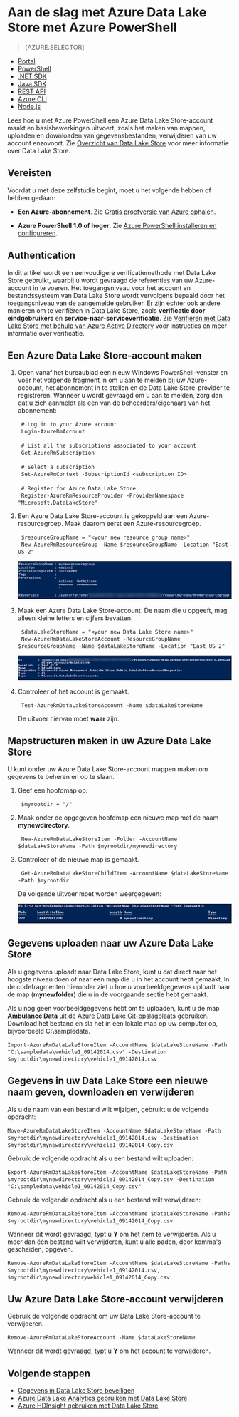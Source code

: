 <properties
   pageTitle="Aan de slag met Data Lake Store | Azure"
   description="Azure Powershell gebruiken om een Data Lake Store-account te maken en basisbewerkingen uit te voeren"
   services="data-lake-store"
   documentationCenter=""
   authors="nitinme"
   manager="jhubbard"
   editor="cgronlun"/>

<tags
   ms.service="data-lake-store"
   ms.devlang="na"
   ms.topic="hero-article"
   ms.tgt_pltfrm="na"
   ms.workload="big-data"
   ms.date="10/04/2016"
   ms.author="nitinme"/>


# Aan de slag met Azure Data Lake Store met Azure PowerShell

> [AZURE.SELECTOR]
- [Portal](data-lake-store-get-started-portal.md)
- [PowerShell](data-lake-store-get-started-powershell.md)
- [.NET SDK](data-lake-store-get-started-net-sdk.md)
- [Java SDK](data-lake-store-get-started-java-sdk.md)
- [REST API](data-lake-store-get-started-rest-api.md)
- [Azure CLI](data-lake-store-get-started-cli.md)
- [Node.js](data-lake-store-manage-use-nodejs.md)

Lees hoe u met Azure PowerShell een Azure Data Lake Store-account maakt en basisbewerkingen uitvoert, zoals het maken van mappen, uploaden en downloaden van gegevensbestanden, verwijderen van uw account enzovoort. Zie [Overzicht van Data Lake Store](data-lake-store-overview.md) voor meer informatie over Data Lake Store.

## Vereisten

Voordat u met deze zelfstudie begint, moet u het volgende hebben of hebben gedaan:

* **Een Azure-abonnement**. Zie [Gratis proefversie van Azure ophalen](https://azure.microsoft.com/pricing/free-trial/).

* **Azure PowerShell 1.0 of hoger**. Zie [Azure PowerShell installeren en configureren](../powershell-install-configure.md).

## Authentication

In dit artikel wordt een eenvoudigere verificatiemethode met Data Lake Store gebruikt, waarbij u wordt gevraagd de referenties van uw Azure-account in te voeren. Het toegangsniveau voor het account en bestandssysteem van Data Lake Store wordt vervolgens bepaald door het toegangsniveau van de aangemelde gebruiker. Er zijn echter ook andere manieren om te verifiëren in Data Lake Store, zoals **verificatie door eindgebruikers** en **service-naar-serviceverificatie**. Zie [Verifiëren met Data Lake Store met behulp van Azure Active Directory](data-lake-store-authenticate-using-active-directory.md) voor instructies en meer informatie over verificatie.

## Een Azure Data Lake Store-account maken

1. Open vanaf het bureaublad een nieuw Windows PowerShell-venster en voer het volgende fragment in om u aan te melden bij uw Azure-account, het abonnement in te stellen en de Data Lake Store-provider te registreren. Wanneer u wordt gevraagd om u aan te melden, zorg dan dat u zich aanmeldt als een van de beheerders/eigenaars van het abonnement:

        # Log in to your Azure account
        Login-AzureRmAccount

        # List all the subscriptions associated to your account
        Get-AzureRmSubscription

        # Select a subscription
        Set-AzureRmContext -SubscriptionId <subscription ID>

        # Register for Azure Data Lake Store
        Register-AzureRmResourceProvider -ProviderNamespace "Microsoft.DataLakeStore"


2. Een Azure Data Lake Store-account is gekoppeld aan een Azure-resourcegroep. Maak daarom eerst een Azure-resourcegroep.

        $resourceGroupName = "<your new resource group name>"
        New-AzureRmResourceGroup -Name $resourceGroupName -Location "East US 2"

    ![Een Azure-resourcegroep maken](./media/data-lake-store-get-started-powershell/ADL.PS.CreateResourceGroup.png "Create an Azure Resource Group")

2. Maak een Azure Data Lake Store-account. De naam die u opgeeft, mag alleen kleine letters en cijfers bevatten.

        $dataLakeStoreName = "<your new Data Lake Store name>"
        New-AzureRmDataLakeStoreAccount -ResourceGroupName $resourceGroupName -Name $dataLakeStoreName -Location "East US 2"

    ![Een Azure Data Lake Store-account maken](./media/data-lake-store-get-started-powershell/ADL.PS.CreateADLAcc.png "Create an Azure Data Lake Store account")

3. Controleer of het account is gemaakt.

        Test-AzureRmDataLakeStoreAccount -Name $dataLakeStoreName

    De uitvoer hiervan moet **waar** zijn.

## Mapstructuren maken in uw Azure Data Lake Store

U kunt onder uw Azure Data Lake Store-account mappen maken om gegevens te beheren en op te slaan.

1. Geef een hoofdmap op.

        $myrootdir = "/"

2. Maak onder de opgegeven hoofdmap een nieuwe map met de naam **mynewdirectory**.

        New-AzureRmDataLakeStoreItem -Folder -AccountName $dataLakeStoreName -Path $myrootdir/mynewdirectory

3. Controleer of de nieuwe map is gemaakt.

        Get-AzureRmDataLakeStoreChildItem -AccountName $dataLakeStoreName -Path $myrootdir

    De volgende uitvoer moet worden weergegeven:

    ![Map verifiëren](./media/data-lake-store-get-started-powershell/ADL.PS.Verify.Dir.Creation.png "Verify Directory")


## Gegevens uploaden naar uw Azure Data Lake Store

Als u gegevens uploadt naar Data Lake Store, kunt u dat direct naar het hoogste niveau doen of naar een map die u in het account hebt gemaakt. In de codefragmenten hieronder ziet u hoe u voorbeeldgegevens uploadt naar de map (**mynewfolder**) die u in de voorgaande sectie hebt gemaakt.

Als u nog geen voorbeeldgegevens hebt om te uploaden, kunt u de map **Ambulance Data** uit de [Azure Data Lake Git-opslagplaats](https://github.com/MicrosoftBigData/usql/tree/master/Examples/Samples/Data/AmbulanceData) gebruiken. Download het bestand en sla het in een lokale map op uw computer op, bijvoorbeeld C:\sampledata\.

    Import-AzureRmDataLakeStoreItem -AccountName $dataLakeStoreName -Path "C:\sampledata\vehicle1_09142014.csv" -Destination $myrootdir\mynewdirectory\vehicle1_09142014.csv


## Gegevens in uw Data Lake Store een nieuwe naam geven, downloaden en verwijderen

Als u de naam van een bestand wilt wijzigen, gebruikt u de volgende opdracht:

    Move-AzureRmDataLakeStoreItem -AccountName $dataLakeStoreName -Path $myrootdir\mynewdirectory\vehicle1_09142014.csv -Destination $myrootdir\mynewdirectory\vehicle1_09142014_Copy.csv

Gebruik de volgende opdracht als u een bestand wilt uploaden:

    Export-AzureRmDataLakeStoreItem -AccountName $dataLakeStoreName -Path $myrootdir\mynewdirectory\vehicle1_09142014_Copy.csv -Destination "C:\sampledata\vehicle1_09142014_Copy.csv"

Gebruik de volgende opdracht als u een bestand wilt verwijderen:

    Remove-AzureRmDataLakeStoreItem -AccountName $dataLakeStoreName -Paths $myrootdir\mynewdirectory\vehicle1_09142014_Copy.csv

Wanneer dit wordt gevraagd, typt u **Y** om het item te verwijderen. Als u meer dan één bestand wilt verwijderen, kunt u alle paden, door komma's gescheiden, opgeven.

    Remove-AzureRmDataLakeStoreItem -AccountName $dataLakeStoreName -Paths $myrootdir\mynewdirectory\vehicle1_09142014.csv, $myrootdir\mynewdirectoryvehicle1_09142014_Copy.csv

## Uw Azure Data Lake Store-account verwijderen

Gebruik de volgende opdracht om uw Data Lake Store-account te verwijderen.

    Remove-AzureRmDataLakeStoreAccount -Name $dataLakeStoreName

Wanneer dit wordt gevraagd, typt u **Y** om het account te verwijderen.


## Volgende stappen

- [Gegevens in Data Lake Store beveiligen](data-lake-store-secure-data.md)
- [Azure Data Lake Analytics gebruiken met Data Lake Store](../data-lake-analytics/data-lake-analytics-get-started-portal.md)
- [Azure HDInsight gebruiken met Data Lake Store](data-lake-store-hdinsight-hadoop-use-portal.md)



<!--HONumber=Oct16_HO1-->


